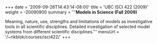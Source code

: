 +++
date = '2009-09-26T14:43:14-08:00'
title = 'UBC ISCI 422 (2009)'
weight = -20090900
summary = '''**Models in Science (Fall 2009)**

Meaning, nature, use, strengths and limitations of models as investigative tools in all scientific disciplines. Detailed investigation of selected model systems from different scientific disciplines.'''
menuUrl = '/~rikblok/courses/isci422/'
+++
